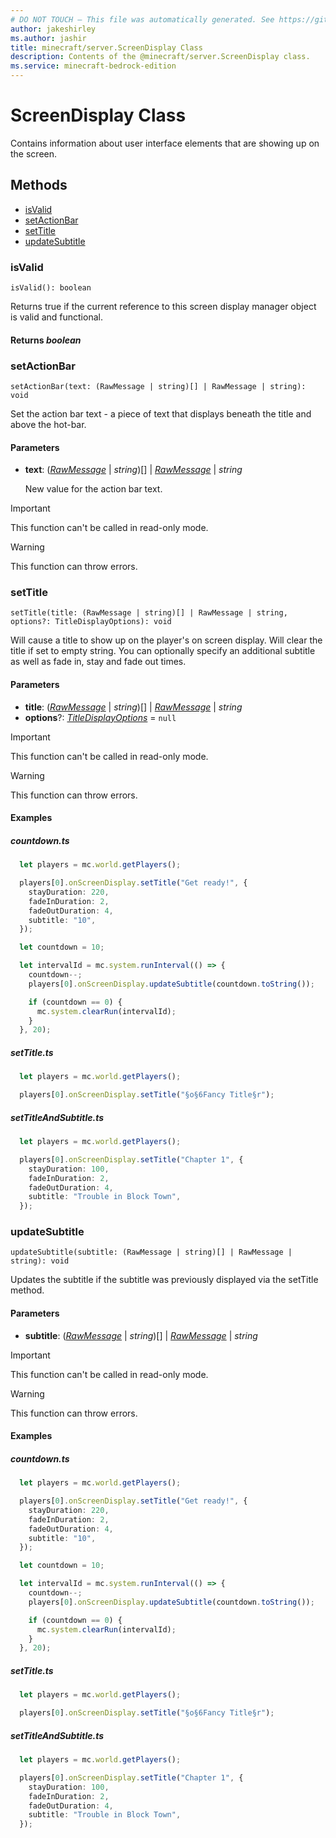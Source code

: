 ```yaml
---
# DO NOT TOUCH — This file was automatically generated. See https://github.com/mojang/minecraftapidocsgenerator to modify descriptions, examples, etc.
author: jakeshirley
ms.author: jashir
title: minecraft/server.ScreenDisplay Class
description: Contents of the @minecraft/server.ScreenDisplay class.
ms.service: minecraft-bedrock-edition
---
```

# ScreenDisplay Class

Contains information about user interface elements that are showing up on the screen.

## Methods
- [isValid](#isvalid)
- [setActionBar](#setactionbar)
- [setTitle](#settitle)
- [updateSubtitle](#updatesubtitle)

### **isValid**
`
isValid(): boolean
`

Returns true if the current reference to this screen display manager object is valid and functional.

#### **Returns** *boolean*

### **setActionBar**
`
setActionBar(text: (RawMessage | string)[] | RawMessage | string): void
`

Set the action bar text - a piece of text that displays beneath the title and above the hot-bar.

#### **Parameters**
- **text**: ([*RawMessage*](RawMessage.md) | *string*)[] | [*RawMessage*](RawMessage.md) | *string*
  
  New value for the action bar text.

> [!IMPORTANT]
> This function can't be called in read-only mode.

> [!WARNING]
> This function can throw errors.

### **setTitle**
`
setTitle(title: (RawMessage | string)[] | RawMessage | string, options?: TitleDisplayOptions): void
`

Will cause a title to show up on the player's on screen display. Will clear the title if set to empty string. You can optionally specify an additional subtitle as well as fade in, stay and fade out times.

#### **Parameters**
- **title**: ([*RawMessage*](RawMessage.md) | *string*)[] | [*RawMessage*](RawMessage.md) | *string*
- **options**?: [*TitleDisplayOptions*](TitleDisplayOptions.md) = `null`

> [!IMPORTANT]
> This function can't be called in read-only mode.

> [!WARNING]
> This function can throw errors.

#### Examples
##### ***countdown.ts***
```typescript
  let players = mc.world.getPlayers();

  players[0].onScreenDisplay.setTitle("Get ready!", {
    stayDuration: 220,
    fadeInDuration: 2,
    fadeOutDuration: 4,
    subtitle: "10",
  });

  let countdown = 10;

  let intervalId = mc.system.runInterval(() => {
    countdown--;
    players[0].onScreenDisplay.updateSubtitle(countdown.toString());

    if (countdown == 0) {
      mc.system.clearRun(intervalId);
    }
  }, 20);
```
##### ***setTitle.ts***
```typescript
  let players = mc.world.getPlayers();

  players[0].onScreenDisplay.setTitle("§o§6Fancy Title§r");
```
##### ***setTitleAndSubtitle.ts***
```typescript
  let players = mc.world.getPlayers();

  players[0].onScreenDisplay.setTitle("Chapter 1", {
    stayDuration: 100,
    fadeInDuration: 2,
    fadeOutDuration: 4,
    subtitle: "Trouble in Block Town",
  });
```

### **updateSubtitle**
`
updateSubtitle(subtitle: (RawMessage | string)[] | RawMessage | string): void
`

Updates the subtitle if the subtitle was previously displayed via the setTitle method.

#### **Parameters**
- **subtitle**: ([*RawMessage*](RawMessage.md) | *string*)[] | [*RawMessage*](RawMessage.md) | *string*

> [!IMPORTANT]
> This function can't be called in read-only mode.

> [!WARNING]
> This function can throw errors.

#### Examples
##### ***countdown.ts***
```typescript
  let players = mc.world.getPlayers();

  players[0].onScreenDisplay.setTitle("Get ready!", {
    stayDuration: 220,
    fadeInDuration: 2,
    fadeOutDuration: 4,
    subtitle: "10",
  });

  let countdown = 10;

  let intervalId = mc.system.runInterval(() => {
    countdown--;
    players[0].onScreenDisplay.updateSubtitle(countdown.toString());

    if (countdown == 0) {
      mc.system.clearRun(intervalId);
    }
  }, 20);
```
##### ***setTitle.ts***
```typescript
  let players = mc.world.getPlayers();

  players[0].onScreenDisplay.setTitle("§o§6Fancy Title§r");
```
##### ***setTitleAndSubtitle.ts***
```typescript
  let players = mc.world.getPlayers();

  players[0].onScreenDisplay.setTitle("Chapter 1", {
    stayDuration: 100,
    fadeInDuration: 2,
    fadeOutDuration: 4,
    subtitle: "Trouble in Block Town",
  });
```
